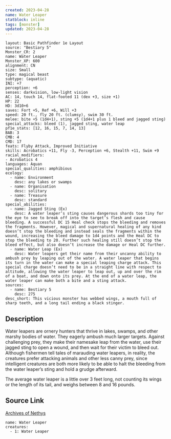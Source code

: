 ```yaml
---
created: 2023-04-28
name: Water Leaper
statblock: inline
tags: [monster]
updated: 2023-04-28
---
```

```statblock
layout: Basic Pathfinder 1e Layout
source: "Bestiary 5"
Monster_CR: 2
name: Water Leaper
Monster_XP: 600
alignment: CN
size: Small
type: magical beast
subtype: (aquatic)
INI: +7
perception: +6
senses: darkvision, low-light vision
AC: 14, touch 14, flat-footed 11 (dex +3, size +1)
HP: 22
HD: 3d10+6
saves: Fort +5, Ref +6, Will +3
speed: 20 ft., fly 20 ft. (clumsy), swim 30 ft.
melee: bite +5 (1d4+1), sting +5 (1d4+1 plus 1 bleed and jagged sting)
special_attacks: bleed (1), jagged sting, water leap
pf1e_stats: [12, 16, 15, 7, 14, 13]
BAB: 3
CMB: 4
CMD: 17
feats: Flyby Attack, Improved Initiative
skills: Acrobatics +11, Fly -3, Perception +6, Stealth +11, Swim +9
racial_modifiers:
- Acrobatics 4
languages: Aquan
special_qualities: amphibious
ecology:
  - name: Environment
    desc: any lakes or swamps
  - name: Organisation
    desc: solitary
  - name: Treasure
    desc: standard
special_abilities:
  - name: Jagged Sting (Ex)
    desc: A water leaper’s sting causes dangerous shards too tiny for the eye to see to break off into the target’s flesh and cause bleeding. A successful DC 15 Heal check stops the bleeding and removes the fragments. However, magical and supernatural healing of any kind doesn’t stop the bleeding and instead seals the fragments within the wound, increasing the bleed damage to 1d4 points and the Heal DC to stop the bleeding to 20. Further such healing still doesn’t stop the bleed effect, but also doesn’t increase the damage or Heal DC further.
  - name: Water Leap (Ex)
    desc: Water leapers get their name from their uncanny ability to ambush prey by leaping out of the water. A water leaper that begins its turn in the water can make a special leaping charge attack. This special charge doesn’t need to be in a straight line with respect to altitude, allowing the water leaper to leap out, up and over the rim of a boat, and down onto its prey. At the end of a water leap, the water leaper can make both a bite and a sting attack.
sources:
  - name: Bestiary 5
    desc: 275
desc_short: This vicious monster has webbed wings, a mouth full of sharp teeth, and a long tail ending a black stinger.
```
## Description
Water leapers are ornery hunters that thrive in lakes, swamps, and other marshy bodies of water. They eagerly ambush much larger targets. Against challenging prey, they make their namesake leap from the water, use their jagged sting to open a wound, and then wait for their victim to bleed out. Although fishermen tell tales of marauding water leapers, in reality, the creatures prefer attacking animals and other less canny prey, since intelligent creatures are both more likely to be able to halt the bleeding from the water leaper’s sting and hold a grudge afterward.

 The average water leaper is a little over 3 feet long, not counting its wings or the length of its tail, and weighs between 8 and 16 pounds.
## Source Link
[Archives of Nethys](https://aonprd.com/MonsterDisplay.aspx?ItemName=Water%20Leaper)
```encounter-table
name: Water Leaper
creatures:
  - 1: Water Leaper
```
